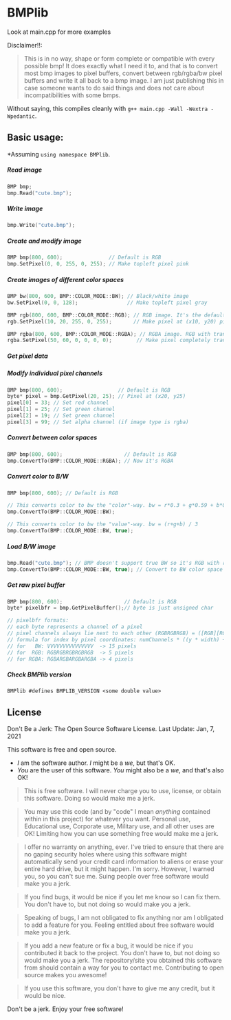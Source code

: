 # BMPlib
Look at main.cpp for more examples

Disclaimer!!:
> This is in no way, shape or form complete or compatible with every possible bmp!
> It does exactly what I need it to, and that is to convert most bmp images to pixel buffers, convert between rgb/rgba/bw pixel buffers and write it all back to a bmp image.
> I am just publishing this in case someone wants to do said things and does not care about incompatibilities with some bmps.

Without saying, this compiles cleanly with `g++ main.cpp -Wall -Wextra -Wpedantic`.

## Basic usage:
*Assuming `using namespace BMPlib`.

##### Read image
```c++
BMP bmp;
bmp.Read("cute.bmp");
```

##### Write image
```c++
bmp.Write("cute.bmp");
```

##### Create and modify image
```c++
BMP bmp(800, 600);               // Default is RGB
bmp.SetPixel(0, 0, 255, 0, 255); // Make topleft pixel pink
```

##### Create images of different color spaces
```c++
BMP bw(800, 600, BMP::COLOR_MODE::BW); // Black/white image
bw.SetPixel(0, 0, 128);                // Make topleft pixel gray

BMP rgb(800, 600, BMP::COLOR_MODE::RGB); // RGB image. It's the default color space tho..
rgb.SetPixel(10, 20, 255, 0, 255);       // Make pixel at (x10, y20) pink

BMP rgba(800, 600, BMP::COLOR_MODE::RGBA); // RGBA image. RGB with transparency
rgba.SetPixel(50, 60, 0, 0, 0, 0);        // Make pixel completely transparent
```

##### Get pixel data
##### Modify individual pixel channels
```c++
BMP bmp(800, 600);                  // Default is RGB
byte* pixel = bmp.GetPixel(20, 25); // Pixel at (x20, y25)
pixel[0] = 33; // Set red channel
pixel[1] = 25; // Set green channel
pixel[2] = 19; // Set green channel
pixel[3] = 99; // Set alpha channel (if image type is rgba)
```

##### Convert between color spaces
```c++
BMP bmp(800, 600);                    // Default is RGB
bmp.ConvertTo(BMP::COLOR_MODE::RGBA); // Now it's RGBA
```

##### Convert color to B/W
```c++
BMP bmp(800, 600); // Default is RGB

// This converts color to bw the "color"-way. bw = r*0.3 + g*0.59 + b*0.11
bmp.ConvertTo(BMP::COLOR_MODE::BW);

// This converts color to bw the "value"-way. bw = (r+g+b) / 3
bmp.ConvertTo(BMP::COLOR_MODE::BW, true);
```

##### Load B/W image
```c++
bmp.Read("cute.bmp"); // BMP doesn't support true BW so it's RGB with redundant channels
bmp.ConvertTo(BMP::COLOR_MODE::BW, true); // Convert to BW color space to save memory. Also pass "true" for "non-color-data" (like, a PBR map).
```

##### Get raw pixel buffer
```c++
BMP bmp(800, 600);                    // Default is RGB
byte* pixelbfr = bmp.GetPixelBuffer();// byte is just unsigned char

// pixelbfr formats:
// each byte represents a channel of a pixel
// pixel channels always lie next to each other (RGBRGBRGB) = ([RGB][RGB][RGB])
// formula for index by pixel coordinates: numChannels * ((y * width) + x); (always points to the first byte)
// for   BW: VVVVVVVVVVVVVVV  -> 15 pixels
// for  RGB: RGBRGBRGBRGBRGB  -> 5 pixels
// for RGBA: RGBARGBARGBARGBA -> 4 pixels
```

##### Check BMPlib version
```
BMPlib #defines BMPLIB_VERSION <some double value>
```

## License
Don't Be a Jerk: The Open Source Software License.
Last Update: Jan, 7, 2021

This software is free and open source.

- *I* am the software author. *I* might be a *we*, but that's OK.
- *You* are the user of this software. *You* might also be a *we*, and that's also OK!

> This is free software.  I will never charge you to use, license, or obtain this software.  Doing so would make me a jerk.

> You may use this code (and by "code" I mean *anything* contained within in this project) for whatever you want.  Personal use, Educational use, Corporate use, Military use, and all other uses are OK!  Limiting how you can use something free would make me a jerk.

> I offer no warranty on anything, ever.  I've tried to ensure that there are no gaping security holes where using this software might automatically send your credit card information to aliens or erase your entire hard drive, but it might happen.  I'm sorry.  However, I warned you, so you can't sue me.  Suing people over free software would make you a jerk.

> If you find bugs, it would be nice if you let me know so I can fix them.  You don't have to, but not doing so would make you a jerk.

> Speaking of bugs, I am not obligated to fix anything nor am I obligated to add a feature for you.  Feeling entitled about free software would make you a jerk.

> If you add a new feature or fix a bug, it would be nice if you contributed it back to the project.  You don't have to, but not doing so would make you a jerk.   The repository/site you obtained this software from should contain a way for you to contact me.  Contributing to open source makes you awesome!

> If you use this software, you don't have to give me any credit, but it would be nice.

Don't be a jerk.
Enjoy your free software!
